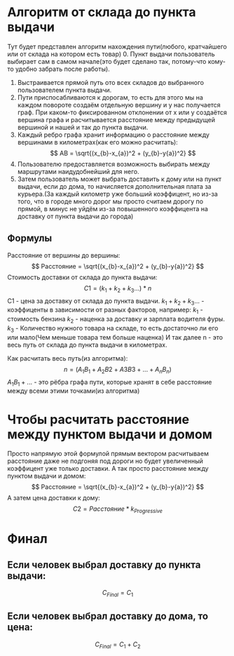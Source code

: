 # Алгоритм от склада до пункта выдачи
Тут будет представлен алгоритм нахождения пути(любого, кратчайшего или от склада на котором есть товар)
0. Пункт выдачи пользователь выбирает сам в самом начале(это будет сделано так, потому-что кому-то удобно забрать после работы).
1. Выстраивается прямой путь ото всех складов до выбранного пользователем пункта выдачи.
2. Пути приспосабливаются к дорогам, то есть для этого мы на каждом повороте создаём отдельную вершину и у нас получается граф.
При каком-то фиксированном отклонении от x или y создаётся вершина графа и расчитывается расстояние между предыдущей вершиной и нашей и так до пункта выдачи.
3. Каждый ребро графа хранит информацию о расстояние между вершинами в километрах(как его можно расчитать):
$$
AB = \sqrt{(x_{b}-x_{a})^2 + (y_{b}-y{a})^2}
$$
4. Пользователю предоставляется возможность выбирать между маршрутами наидудобнейший для него.
5. Затем пользователь может выбрать доставить к дому или на пункт выдачи, если до дома, то начисляется дополнительная плата за курьера.(За каждый километр уже больший коэффицент, но из-за того, что в городе много дорог мы просто считаем дорогу по прямой, в минус не уйдём из-за повышенного коэффицента на доставку от пункта выдачи до города)
## Формулы
Расстояние от вершины до вершины:
$$
Расстояние = \sqrt{(x_{b}-x_{a})^2 + (y_{b}-y{a})^2}
$$
Стоимость доставки от склада до пункта выдачи:
$$
C1 = (k_1+k_2+k_3...)*n
$$
C1 - цена за доставку от склада до пункта выдачи.
$k_1+k_2+k_3...$ - коэффиценты в зависимости от разных факторов, например:
$k_1$ - стоимость бензина
$k_2$ - наценка за доставку и зарплата водителя фуры.
$k_3$ - Количество нужного товара на складе, то есть достаточно ли его или мало(Чем меньше товара тем больше наценка)
И так далее
n - это весь путь от склада до пункта выдачи в километрах.

Как расчитать весь путь(из алгоритма):
$$
n = (A_1B_1+A_2B2+A3B3+...+A_nB_n)
$$
$A_1B_1+...$ - это рёбра графа пути, которые хранят в себе расстояние между всеми этими точками(из алгоритма)

# Чтобы расчитать расстояние между пунктом выдачи и домом
Просто напрямую этой формулой прямым вектором расчитываем расстояние даже не подгоняя под дороги но будет увеличенный коэффицент уже только доставки.
А так просто расстояние между пунктом выдачи и домом:
$$
Расстояние = \sqrt{(x_{b}-x_{a})^2 + (y_{b}-y{a})^2}
$$
А затем цена доставки к дому:
$$
C2 = Расстояние * k_{Progressive}
$$
# Финал
## Если человек выбрал доставку до пункта выдачи:
$$
C_{Final} = C_1
$$
## Если человек выбрал доставку до дома, то цена:
$$
C_{Final} = C_1+C_2
$$